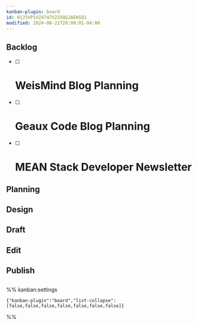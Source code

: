```yaml
---
kanban-plugin: board
id: 01J5VP1VZ4747V235QG2AEKGQ1
modified: 2024-08-21T20:00:01-04:00
---
```


## Backlog

- [ ] # WeisMind Blog Planning
- [ ] # Geaux Code Blog Planning
- [ ] # MEAN Stack Developer Newsletter


## Planning



## Design



## Draft



## Edit



## Publish



## 





%% kanban:settings
```
{"kanban-plugin":"board","list-collapse":[false,false,false,false,false,false,false]}
```
%%